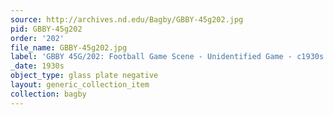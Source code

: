 ```yaml
---
source: http://archives.nd.edu/Bagby/GBBY-45g202.jpg
pid: GBBY-45g202
order: '202'
file_name: GBBY-45g202.jpg
label: 'GBBY 45G/202: Football Game Scene - Unidentified Game - c1930s'
_date: 1930s
object_type: glass plate negative
layout: generic_collection_item
collection: bagby
---
```

